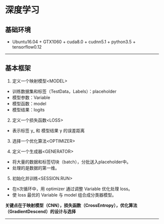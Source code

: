 # 深度学习

## 基础环境

* Ubuntu16.04 + GTX1060 + cuda8.0 + cudnn5.1 + python3.5 + tensorflow0.12

---

## 基本框架
1. 定义一个映射模型\<MODEL>
 * 训练数据集和标签（TestData，Labels）：placeholder
 * 模型参数：Variable
 * 模型函数：model
 * 模型结果：logits

2. 定义一个损失函数\<LOSS>
 * 表示标签 y_ 和 模型结果 y 的误差距离

3. 选择一个优化算法\<OPTIMIZER>

4. 定义一个生成器\<GENERATOR>
 * 将大量的数据和标签切块（batch），分批送入placeholder中。
 * 处理的是数据的第一维。

5. 初始化并训练\<SESSION.RUN>
 * 在n次循环中，用 optimizer 通过调整 Variable 优化处理 loss。
 * 使 loss 最优的 Variable 与 model 组合成分类器模型。

**关键点在于映射模型（CNN），损失函数（CrossEntropy），优化算法（GradientDescend）的设计与选择**

---
